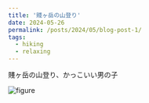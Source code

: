 ```yaml
---
title: '賤ヶ岳の山登り'
date: 2024-05-26
permalink: /posts/2024/05/blog-post-1/
tags:
  - hiking
  - relaxing
---
```


賤ヶ岳の山登り、かっこいい男の子

![figure](/images/2024-05-26.jpg "賤ヶ岳の山登り")

